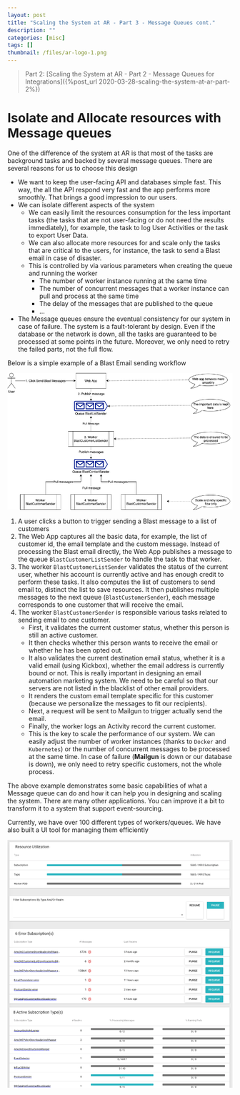 ```yaml
---
layout: post
title: "Scaling the System at AR - Part 3 - Message Queues cont."
description: ""
categories: [misc]
tags: []
thumbnail: /files/ar-logo-1.png
---
```


> Part 2:
> [Scaling the System at AR - Part 2 - Message Queues for Integrations]({%post_url 2020-03-28-scaling-the-system-at-ar-part-2%})

# Isolate and Allocate resources with Message queues

One of the difference of the system at AR is that most of the tasks are background tasks and backed
by several message queues. There are several reasons for us to choose this design

- We want to keep the user-facing API and databases simple fast. This way, the all the API respond
  very fast and the app performs more smoothly. That brings a good impression to our users.
- We can isolate different aspects of the system
  - We can easily limit the resources consumption for the less important tasks (the tasks that are
    not user-facing or do not need the results immediately), for example, the task to log User
    Activities or the task to export User Data.
  - We can also allocate more resources for and scale only the tasks that are critical to the users,
    for instance, the task to send a Blast email in case of disaster.
  - This is controlled by via various parameters when creating the queue and running the worker
    - The number of worker instance running at the same time
    - The number of concurrent messages that a worker instance can pull and process at the same time
    - The delay of the messages that are published to the queue
    - ...
- The Message queues ensure the eventual consistency for our system in case of failure. The system
  is a fault-tolerant by design. Even if the database or the network is down, all the tasks are
  guaranteed to be processed at some points in the future. Moreover, we only need to retry the
  failed parts, not the full flow.

Below is a simple example of a Blast Email sending workflow

![Blast](/files/2020-03-15-message-queue/blast.png)

1. A user clicks a button to trigger sending a Blast message to a list of customers
2. The Web App captures all the basic data, for example, the list of customer id, the email
   template and the custom message. Instead of processing the Blast email directly, the Web App
   publishes a message to the queue `BlastCustomerListSender` to handle the task to that worker.
3. The worker `BlastCustomerListSender` validates the status of the current user, whether his account is
   currently active and has enough credit to perform these tasks. It also computes the list of
   customers to send email to, distinct the list to save resources. It then publishes multiple
   messages to the next queue (`BlastCustomerSender`), each message corresponds to one customer that
   will receive the email.
4. The worker `BlastCustomerSender` is responsible various tasks related to sending email to one
   customer.
   - First, it validates the current customer status, whether this person is still an active customer.
   - It then checks whether this person wants to receive the email or whether he has been opted out.
   - It also validates the current destination email status, whether it is a valid email (using
     Kickbox), whether the email address is currently bound or not. This is really
     important in designing an email automation marketing system. We need to be careful so that our
     servers are not listed in the blacklist of other email providers.
   - It renders the custom email template specific for this customer (because we personalize the
     messages to fit our recipients).
   - Next, a request will be sent to Mailgun to trigger actually send the email.
   - Finally, the worker logs an Activity record the current customer.
   - This is the key to scale the performance of our system. We can easily adjust the number of
     worker instances (thanks to `Docker` and `Kubernetes`) or the number of concurrent messages to
     be processed at the same time. In case of failure (**Mailgun** is down or our database is
     down), we only need to retry specific customers, not the whole process.

The above example demonstrates some basic capabilities of what a Message queue can do and how it can
help you in designing and scaling the system. There are many other applications. You can improve it
a bit to transform it to a system that support event-sourcing.

Currently, we have over 100 different types of
workers/queues. We have also built a UI tool for managing them efficiently

![MessageBus](/files/2020-03-15-message-queue/message-bus.png)
